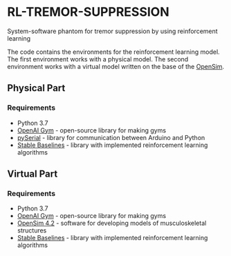 # RL-TREMOR-SUPPRESSION
System-software phantom for tremor suppression by using reinforcement learning

The code contains the environments for the reinforcement learning model. The first environment works with a physical model. The second environment works with a virtual model written on the base of the [OpenSim](https://opensim.stanford.edu).

## Physical Part

### Requirements

* Python 3.7
* [OpenAI Gym](https://github.com/openai/gym) - open-source library for making gyms
* [pySerial](https://github.com/pyserial/pyserial) - library for communication between Arduino and Python
* [Stable Baselines](https://github.com/hill-a/stable-baselines) - library with implemented reinforcement learning algorithms

## Virtual Part

### Requirements

* Python 3.7
* [OpenAI Gym](https://github.com/openai/gym) - open-source library for making gyms
* [OpenSim 4.2](https://github.com/opensim-org/opensim-core) - software for developing models of musculoskeletal structures 
* [Stable Baselines](https://github.com/hill-a/stable-baselines) - library with implemented reinforcement learning algorithms


